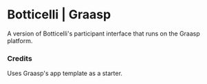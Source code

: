 # Botticelli | Graasp

A version of Botticelli's participant interface that runs on the Graasp platform.

### Credits

Uses Graasp's app template as a starter.